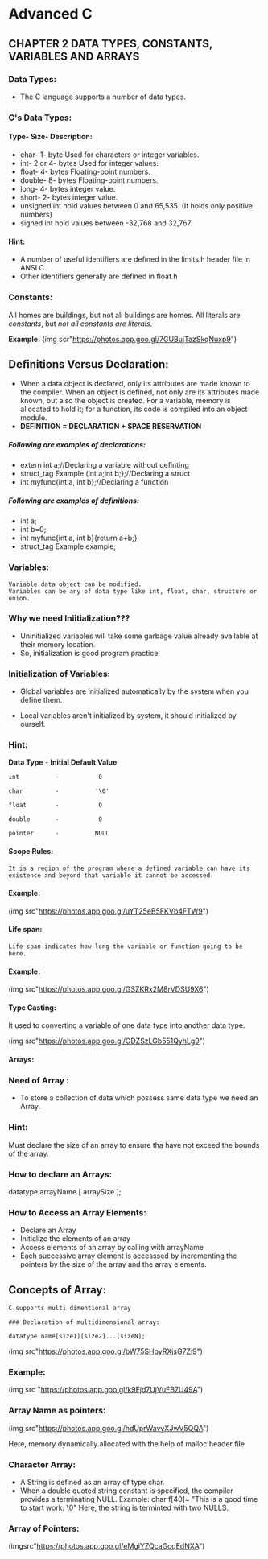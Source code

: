 # Advanced C

## CHAPTER 2 DATA TYPES, CONSTANTS, VARIABLES AND ARRAYS

### Data Types:

* The C language supports a number of data types. 

### C's Data Types:

#### Type- Size- Description:

* char- 1- byte Used for characters or integer variables.
* int- 2 or 4- bytes Used for integer values.
* float- 4- bytes Floating-point numbers.
* double- 8- bytes Floating-point numbers.
* long- 4- bytes integer value. 
* short- 2- bytes integer value.
* unsigned int hold values between 0 and 65,535. (It holds only positive numbers)
* signed int hold values between -32,768 and 32,767.
  
#### Hint:
* A number of useful identifiers are defined in the limits.h header file in ANSI C.
* Other identifiers generally are defined in float.h
  
### Constants:
All homes are buildings, but not all buildings are homes. All literals are _constants_, but
_not all constants are literals_.

__Example:__
(img scr"https://photos.app.goo.gl/7GUBujTazSkqNuxp9")

## Definitions Versus Declaration:
* When a data object is declared, only its attributes are made known to the compiler. When an object is defined, not only are its attributes made known, but also the object is created. For a variable, memory is allocated to hold it; for a function, its code is compiled into an object module.
* __DEFINITION = DECLARATION + SPACE RESERVATION__
  
##### Following are examples of declarations:
* extern int a;//Declaring a variable without definting
* struct_tag Example (int a;int b;};//Declaring a struct
* int myfunc{int a, int b};//Declaring a function
##### Following are examples of definitions:
* int a;
* int b=0;
* int myfunc{int a, int b}{return a+b;}
* struct_tag Example example;

### Variables:
    Variable data object can be modified.
    Variables can be any of data type like int, float, char, structure or union.

### Why we need __Iniitialization__???

* Uninitialized variables will take some garbage value already available at their memory location.
* So, initialization is good program practice
  
### Initialization of Variables:

* Global variables are initialized automatically by the system when you define them.

* Local variables aren't initialized by system, it should initialized by ourself.

### Hint:

__Data Type__    -   __Initial Default Value__

    int          -           0

    char         -          '\0'

    float        -           0

    double       -           0

    pointer      -          NULL

#### Scope Rules:
    It is a region of the program where a defined variable can have its existence and beyond that variable it cannot be accessed.

#### Example:

(img src"https://photos.app.goo.gl/uYT25eB5FKVb4FTW9")

#### Life span:
    Life span indicates how long the variable or function going to be here.

#### Example:

(img src"https://photos.app.goo.gl/GSZKRx2M8rVDSU9X6")

#### Type Casting:
It used to converting a variable of one data type into another data type.

(img src"https://photos.app.goo.gl/GDZSzLGb551QyhLg9")

#### Arrays:

### Need of Array :

* To store a collection of data which possess same data type we need an Array.

### Hint:

Must declare the size of an array to ensure tha have not exceed the bounds of the array.

### How to declare an Arrays:

datatype arrayName [ arraySize ];

### How to  Access an Array Elements:
 * Declare an Array
 * Initialize the elements of an array
 * Access elements of an array by calling with arrayName
 * Each successive array element is accesssed by incrementing the pointers by the size of the array and the array elements.

## Concepts of Array:

    C supports multi dimentional array

    ### Declaration of multidimensional array:

    datatype name[size1][size2]...[sizeN];

(img src"https://photos.app.goo.gl/bW75SHpyRXjsG7Zi9")

### Example:

(img src "https://photos.app.goo.gl/k9Fjd7UjVuFB7U49A")

### Array Name as pointers:

(img src"https://photos.app.goo.gl/hdUprWavyXJwV5QQA")

Here, memory dynamically allocated with the help of malloc header file

### Character Array:

* A String is defined as an array of type char.
* When a double quoted string constant is specified, the compiler provides a terminating NULL.
    Example: char f[40]= "This is a good time to start work. \0"
    Here, the string is terminted with two NULLS.

### Array of Pointers:

(imgsrc"https://photos.app.goo.gl/eMgiYZQcaGcqEdNXA")